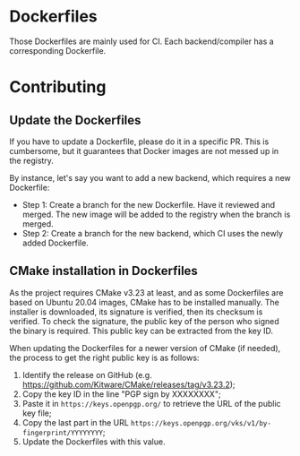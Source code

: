 <!--
SPDX-FileCopyrightText: (C) The kokkos-fft development team, see COPYRIGHT.md file

SPDX-License-Identifier: MIT OR Apache-2.0 WITH LLVM-exception
-->

# Dockerfiles

Those Dockerfiles are mainly used for CI.
Each backend/compiler has a corresponding Dockerfile.

# Contributing

## Update the Dockerfiles

If you have to update a Dockerfile, please do it in a specific PR.
This is cumbersome, but it guarantees that Docker images are not messed up in the registry.

By instance, let's say you want to add a new backend, which requires a new Dockerfile:

- Step 1: Create a branch for the new Dockerfile. Have it reviewed and merged. The new image will be added to the registry when the branch is merged.
- Step 2: Create a branch for the new backend, which CI uses the newly added Dockerfile.

## CMake installation in Dockerfiles

As the project requires CMake v3.23 at least, and as some Dockerfiles are based on Ubuntu 20.04 images, CMake has to be installed manually.
The installer is downloaded, its signature is verified, then its checksum is verified.
To check the signature, the public key of the person who signed the binary is required.
This public key can be extracted from the key ID.

When updating the Dockerfiles for a newer version of CMake (if needed), the process to get the right public key is as follows:

1. Identify the release on GitHub (e.g. https://github.com/Kitware/CMake/releases/tag/v3.23.2);
2. Copy the key ID in the line "PGP sign by XXXXXXXX";
3. Paste it in `https://keys.openpgp.org/` to retrieve the URL of the public key file;
4. Copy the last part in the URL `https://keys.openpgp.org/vks/v1/by-fingerprint/YYYYYYYY`;
5. Update the Dockerfiles with this value.
